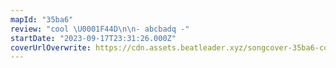 ```yaml
---
mapId: "35ba6"
review: "cool \U0001F44D\n\n- abcbadq -"
startDate: "2023-09-17T23:31:26.000Z"
coverUrlOverwrite: https://cdn.assets.beatleader.xyz/songcover-35ba6-cover.jpg
---
```

